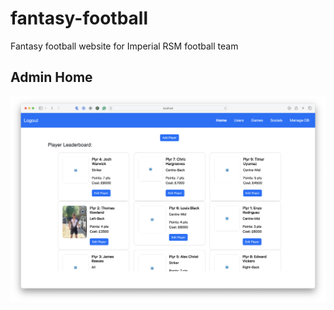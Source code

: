 # fantasy-football
 Fantasy football website for Imperial RSM football team

 ## Admin Home
![Admin Home Image](Images/Admin_Home.png)